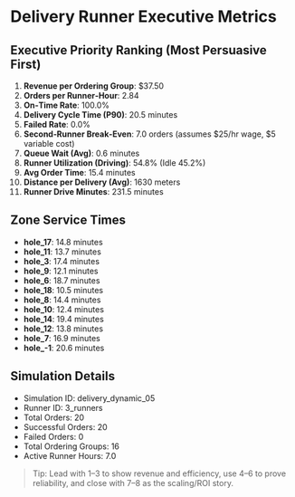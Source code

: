# Delivery Runner Executive Metrics

## Executive Priority Ranking (Most Persuasive First)
1. **Revenue per Ordering Group**: $37.50
2. **Orders per Runner‑Hour**: 2.84
3. **On‑Time Rate**: 100.0%
4. **Delivery Cycle Time (P90)**: 20.5 minutes
5. **Failed Rate**: 0.0%
6. **Second‑Runner Break‑Even**: 7.0 orders (assumes $25/hr wage, $5 variable cost)
7. **Queue Wait (Avg)**: 0.6 minutes
8. **Runner Utilization (Driving)**: 54.8% (Idle 45.2%)
9. **Avg Order Time**: 15.4 minutes
10. **Distance per Delivery (Avg)**: 1630 meters
11. **Runner Drive Minutes**: 231.5 minutes

## Zone Service Times
- **hole_17**: 14.8 minutes
- **hole_11**: 13.7 minutes
- **hole_3**: 17.4 minutes
- **hole_9**: 12.1 minutes
- **hole_6**: 18.7 minutes
- **hole_18**: 10.5 minutes
- **hole_8**: 14.4 minutes
- **hole_10**: 12.4 minutes
- **hole_14**: 19.4 minutes
- **hole_12**: 13.8 minutes
- **hole_7**: 16.9 minutes
- **hole_-1**: 20.6 minutes


## Simulation Details
- Simulation ID: delivery_dynamic_05
- Runner ID: 3_runners
- Total Orders: 20
- Successful Orders: 20
- Failed Orders: 0
- Total Ordering Groups: 16
- Active Runner Hours: 7.0

> Tip: Lead with 1–3 to show revenue and efficiency, use 4–6 to prove reliability, and close with 7–8 as the scaling/ROI story.
